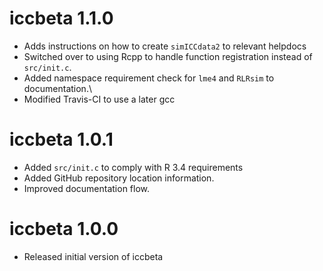 # iccbeta 1.1.0

- Adds instructions on how to create `simICCdata2` to relevant helpdocs
- Switched over to using Rcpp to handle function registration instead of `src/init.c`.
- Added namespace requirement check for `lme4` and `RLRsim` to documentation.\
- Modified Travis-CI to use a later gcc

# iccbeta 1.0.1

- Added `src/init.c` to comply with R 3.4 requirements
- Added GitHub repository location information.
- Improved documentation flow.

# iccbeta 1.0.0

- Released initial version of iccbeta



